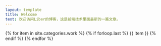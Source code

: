 ```yaml
---
layout: template
title: Welcome
text: 欢迎访问Liber的博客，这是前端技术里面最新的一篇文章。
---
```


{% for item in site.categories.work %}
  {% if forloop.last %}
    {{ item }}
  {% endif %}
{% endfor %}


